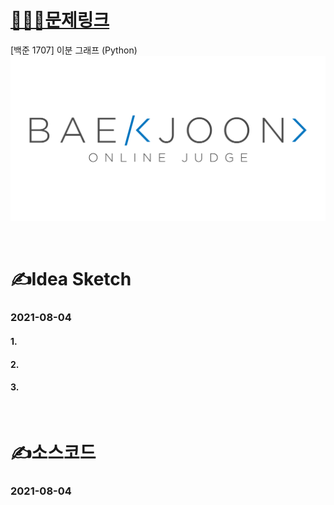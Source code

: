# [👩🏻‍💻문제링크](https://www.acmicpc.net/problem/1707)

[백준 1707] 이분 그래프 (Python)
[![백준](../백준표지.png)](https://www.acmicpc.net/problem/1707)

<br>

# ✍️Idea Sketch

### **2021-08-04**

#### 1. 
#### 2. 
#### 3.

<br>

# ✍️소스코드

### **2021-08-04**

```Python

```

